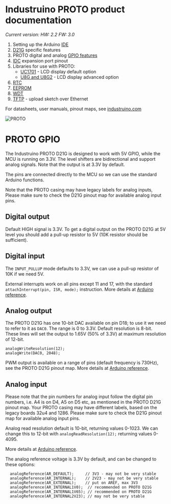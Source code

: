 # Industruino PROTO product documentation

*Current version: HW: 2.2 FW: 3.0*

1. Setting up the Arduino [IDE](indio.md#setting-up-the-arduino-ide)
2. [D21G](indio.md#d21g-board-specific-features) specific features
3. PROTO digital and analog [GPIO features](#proto-gpio) 
4. [IDC](indio.md#idc-expansion-port-pinout) expansion port pinout
5. Libraries for use with PROTO:
    * [UC1701](indio.md#uc1701-library) - LCD display default option
    * [U8G and U8G2](indio.md#u8g-and-u8g2-libraries) - LCD display advanced option
6. [RTC](indio.md#rtc)
7. [EEPROM](indio.md#eeprom)
8. [WDT](indio.md#watchdog)
9. [TFTP](indio.md#tftp) - upload sketch over Ethernet


For datasheets, user manuals, pinout maps, see [industruino.com](https://industruino.com/page/techcentre)

![PROTO](https://industruino.com/website/image/product.template/8_10e4d35/image)


# PROTO GPIO

The Industruino PROTO D21G is designed to work with 5V GPIO, while the MCU is running on 3.3V. The level shifters are bidirectional and support analog signals. Note that the output is at 3.3V by default. 

The pins are connected directly to the MCU so we can use the standard Arduino functions.

Note that the PROTO casing may have legacy labels for analog inputs, Please make sure to check the D21G pinout map for available analog input pins.


## Digital output
Default HIGH signal is 3.3V. To get a digital output on the PROTO D21G at 5V level you should add a pull-up resistor to 5V (10K resistor should be sufficient).


## Digital input
The `INPUT_PULLUP` mode defaults to 3.3V, we can use a pull-up resistor of 10K if we need 5V.

External interrupts work on all pins except 11 and 17, with the standard `attachInterrupt(pin, ISR, mode);` instruction. More details at [Arduino reference](https://www.arduino.cc/en/Reference/AttachInterrupt).


## Analog output
The PROTO D21G has one 10-bit DAC available on pin D18; to use it we need to refer to it as `DAC0`. The range is 0 to 3.3V. Default resolution is 8-bit. These lines will set the output to 1.65V (50% of 3.3V) at maximum resolution of 12-bit.
```
analogWriteResolution(12);
analogWrite(DAC0, 2048);
```

PWM output is available on a range of pins (default frequency is 730Hz), see the PROTO D21G pinout map.
More details at [Arduino reference](https://www.arduino.cc/en/Reference/AnalogWriteResolution).


## Analog input
Please note that the pin numbers for analog input follow the digital pin numbers, i.e. A4 is on D4, A5 on D5 etc, as mentioned in the PROTO D21G pinout map. Your PROTO casing may have different labels, based on the legacy boards 32u4 and 1286. Please make sure to check the D21G pinout map for available analog input pins.

Analog read resolution default is 10-bit, returning values 0-1023.
We can change this to 12-bit with `analogReadResolution(12);` returning values 0-4095.

More details at [Arduino reference](https://www.arduino.cc/en/Reference/AnalogReadResolution).

The analog reference voltage is 3.3V by default, and can be changed to these options:
```
  analogReference(AR_DEFAULT);     // 3V3 - may not be very stable
  analogReference(AR_INTERNAL);    // 2V23 - may not be very stable
  analogReference(AR_EXTERNAL);    // put on AREF, max 3V3
  analogReference(AR_INTERNAL1V0);  // recommended on PROTO D21G
  analogReference(AR_INTERNAL1V65); // recommended on PROTO D21G
  analogReference(AR_INTERNAL2V23); // may not be very stable
```

